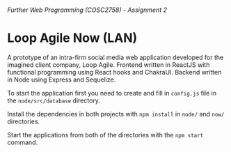 ###### Further Web Programming (COSC2758) - Assignment 2
# Loop Agile Now (LAN)

A prototype of an intra-firm social media web application developed for the imagined client company, Loop Agile. Frontend written in ReactJS with functional programming using React hooks and ChakraUI. Backend written in Node using Express and Sequelize.

To start the application first you need to create and fill in ```config.js``` file in the ```node/src/database``` directory.

Install the dependencies in both projects with ```npm install``` in ```node/``` and ```now/``` directories.

Start the applications from both of the directories with the ```npm start``` command.
